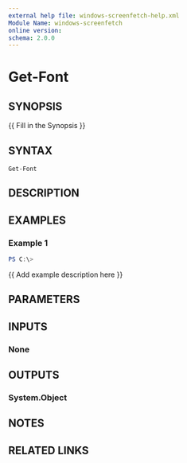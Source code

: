 ```yaml
---
external help file: windows-screenfetch-help.xml
Module Name: windows-screenfetch
online version:
schema: 2.0.0
---
```


# Get-Font

## SYNOPSIS
{{ Fill in the Synopsis }}

## SYNTAX

```
Get-Font
```

## DESCRIPTION


## EXAMPLES

### Example 1
```powershell
PS C:\> 
```

{{ Add example description here }}

## PARAMETERS

## INPUTS

### None

## OUTPUTS

### System.Object
## NOTES

## RELATED LINKS
